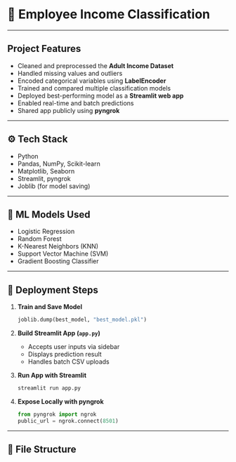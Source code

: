 # 💼 Employee Income Classification 

---

##  Project Features

- Cleaned and preprocessed the **Adult Income Dataset**
- Handled missing values and outliers
- Encoded categorical variables using **LabelEncoder**
- Trained and compared multiple classification models
- Deployed best-performing model as a **Streamlit web app**
- Enabled real-time and batch predictions
- Shared app publicly using **pyngrok**

---

## ⚙️ Tech Stack

- Python  
- Pandas, NumPy, Scikit-learn  
- Matplotlib, Seaborn  
- Streamlit, pyngrok  
- Joblib (for model saving)

---

## 🧠 ML Models Used

- Logistic Regression  
- Random Forest  
- K-Nearest Neighbors (KNN)  
- Support Vector Machine (SVM)  
- Gradient Boosting Classifier

---

## 🚀 Deployment Steps

1. **Train and Save Model**
    ```python
    joblib.dump(best_model, "best_model.pkl")
    ```

2. **Build Streamlit App (`app.py`)**
    - Accepts user inputs via sidebar
    - Displays prediction result
    - Handles batch CSV uploads

3. **Run App with Streamlit**
    ```bash
    streamlit run app.py
    ```

4. **Expose Locally with pyngrok**
    ```python
    from pyngrok import ngrok
    public_url = ngrok.connect(8501)
    ```

---

## 📂 File Structure

